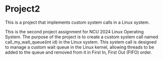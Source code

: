 # Project2
This is a project that implements custom system calls in a Linux system.

This is the second project assignment for NCU 2024 Linux Operating System.
The purpose of the project is to create a custom system call named call_my_wait_queue(int id) in the Linux system.
This system call is designed to manage a custom wait queue in the Linux kernel, allowing threads to be added to the queue and removed from it in First In, First Out (FIFO) order.
